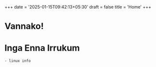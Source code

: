 +++
date = '2025-01-15T09:42:13+05:30'
draft = false
title = 'Home'
+++

# Vannako!

# Inga Enna Irrukum
    - linux info 
